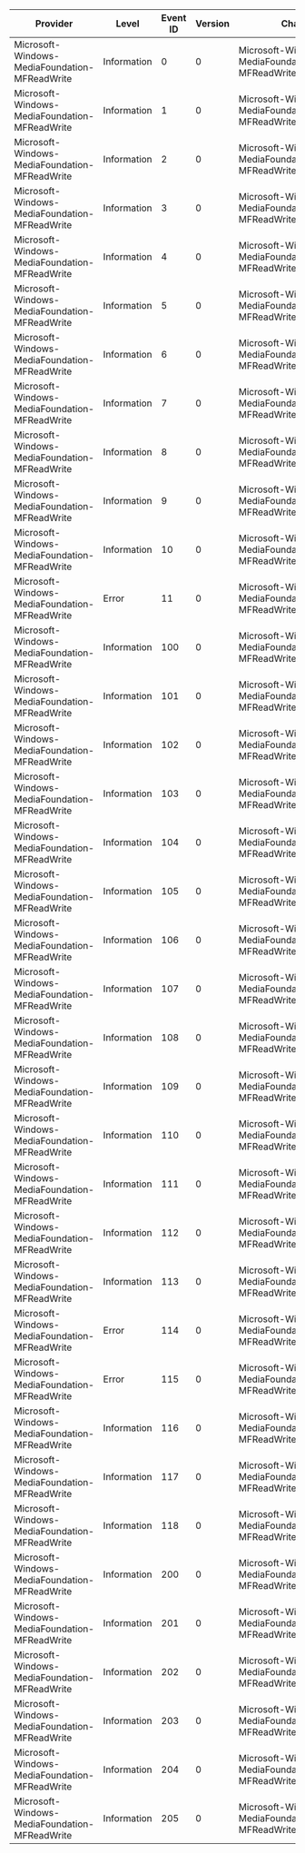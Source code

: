 Provider                                       |  Level        |  Event ID  |  Version  |  Channel                                                     |  Task          |  Opcode  |  Keyword  |  Message
-----------------------------------------------|---------------|------------|-----------|--------------------------------------------------------------|----------------|----------|-----------|----------------------------------------
Microsoft-Windows-MediaFoundation-MFReadWrite  |  Information  |  0         |  0        |  Microsoft-Windows-MediaFoundation-MFReadWrite/SourceReader  |  SourceReader  |  Start   |           |  SourceReader_SetCurrentMediaType_Begin
Microsoft-Windows-MediaFoundation-MFReadWrite  |  Information  |  1         |  0        |  Microsoft-Windows-MediaFoundation-MFReadWrite/SourceReader  |  SourceReader  |  Stop    |           |  SourceReader_SetCurrentMediaType_End
Microsoft-Windows-MediaFoundation-MFReadWrite  |  Information  |  2         |  0        |  Microsoft-Windows-MediaFoundation-MFReadWrite/SourceReader  |  SourceReader  |  Start   |           |  SourceReader_SetCurrentPosition_Begin
Microsoft-Windows-MediaFoundation-MFReadWrite  |  Information  |  3         |  0        |  Microsoft-Windows-MediaFoundation-MFReadWrite/SourceReader  |  SourceReader  |  Stop    |           |  SourceReader_SetCurrentPosition_End
Microsoft-Windows-MediaFoundation-MFReadWrite  |  Information  |  4         |  0        |  Microsoft-Windows-MediaFoundation-MFReadWrite/SourceReader  |  SourceReader  |  Start   |           |  SourceReader_ReadSample_Begin
Microsoft-Windows-MediaFoundation-MFReadWrite  |  Information  |  5         |  0        |  Microsoft-Windows-MediaFoundation-MFReadWrite/SourceReader  |  SourceReader  |  Stop    |           |  SourceReader_ReadSample_End
Microsoft-Windows-MediaFoundation-MFReadWrite  |  Information  |  6         |  0        |  Microsoft-Windows-MediaFoundation-MFReadWrite/SourceReader  |  SourceReader  |  Start   |           |  SourceReader_Flush_Begin
Microsoft-Windows-MediaFoundation-MFReadWrite  |  Information  |  7         |  0        |  Microsoft-Windows-MediaFoundation-MFReadWrite/SourceReader  |  SourceReader  |  Stop    |           |  SourceReader_Flush_End
Microsoft-Windows-MediaFoundation-MFReadWrite  |  Information  |  8         |  0        |  Microsoft-Windows-MediaFoundation-MFReadWrite/SourceReader  |  SourceReader  |          |           |  SourceReader_RequestSample
Microsoft-Windows-MediaFoundation-MFReadWrite  |  Information  |  9         |  0        |  Microsoft-Windows-MediaFoundation-MFReadWrite/SourceReader  |  SourceReader  |          |           |  SourceReader_MediaSourceEvent
Microsoft-Windows-MediaFoundation-MFReadWrite  |  Information  |  10        |  0        |  Microsoft-Windows-MediaFoundation-MFReadWrite/SourceReader  |  SourceReader  |          |           |  SourceReader_MediaStreamEvent
Microsoft-Windows-MediaFoundation-MFReadWrite  |  Error        |  11        |  0        |  Microsoft-Windows-MediaFoundation-MFReadWrite/SourceReader  |  SourceReader  |          |           |  SourceReader_Error
Microsoft-Windows-MediaFoundation-MFReadWrite  |  Information  |  100       |  0        |  Microsoft-Windows-MediaFoundation-MFReadWrite/SinkWriter    |  SinkWriter    |  Start   |           |  SinkWriter_SetInputMediaType_Begin
Microsoft-Windows-MediaFoundation-MFReadWrite  |  Information  |  101       |  0        |  Microsoft-Windows-MediaFoundation-MFReadWrite/SinkWriter    |  SinkWriter    |  Stop    |           |  SinkWriter_SetInputMediaType_End
Microsoft-Windows-MediaFoundation-MFReadWrite  |  Information  |  102       |  0        |  Microsoft-Windows-MediaFoundation-MFReadWrite/SinkWriter    |  SinkWriter    |          |           |  SinkWriter_BeginWriting
Microsoft-Windows-MediaFoundation-MFReadWrite  |  Information  |  103       |  0        |  Microsoft-Windows-MediaFoundation-MFReadWrite/SinkWriter    |  SinkWriter    |  Start   |           |  SinkWriter_WriteSample
Microsoft-Windows-MediaFoundation-MFReadWrite  |  Information  |  104       |  0        |  Microsoft-Windows-MediaFoundation-MFReadWrite/SinkWriter    |  SinkWriter    |          |           |  SinkWriter_StreamTick
Microsoft-Windows-MediaFoundation-MFReadWrite  |  Information  |  105       |  0        |  Microsoft-Windows-MediaFoundation-MFReadWrite/SinkWriter    |  SinkWriter    |  Start   |           |  SinkWriter_Marker_Placed
Microsoft-Windows-MediaFoundation-MFReadWrite  |  Information  |  106       |  0        |  Microsoft-Windows-MediaFoundation-MFReadWrite/SinkWriter    |  SinkWriter    |  Stop    |           |  SinkWriter_Marker_Fired
Microsoft-Windows-MediaFoundation-MFReadWrite  |  Information  |  107       |  0        |  Microsoft-Windows-MediaFoundation-MFReadWrite/SinkWriter    |  SinkWriter    |          |           |  SinkWriter_ProcessSample
Microsoft-Windows-MediaFoundation-MFReadWrite  |  Information  |  108       |  0        |  Microsoft-Windows-MediaFoundation-MFReadWrite/SinkWriter    |  SinkWriter    |  Start   |           |  SinkWriter_Finalize_Begin
Microsoft-Windows-MediaFoundation-MFReadWrite  |  Information  |  109       |  0        |  Microsoft-Windows-MediaFoundation-MFReadWrite/SinkWriter    |  SinkWriter    |  Stop    |           |  SinkWriter_Finalize_End
Microsoft-Windows-MediaFoundation-MFReadWrite  |  Information  |  110       |  0        |  Microsoft-Windows-MediaFoundation-MFReadWrite/SinkWriter    |  SinkWriter    |          |           |  SinkWriter_MediaSinkEvent
Microsoft-Windows-MediaFoundation-MFReadWrite  |  Information  |  111       |  0        |  Microsoft-Windows-MediaFoundation-MFReadWrite/SinkWriter    |  SinkWriter    |          |           |  SinkWriter_StreamSinkEvent
Microsoft-Windows-MediaFoundation-MFReadWrite  |  Information  |  112       |  0        |  Microsoft-Windows-MediaFoundation-MFReadWrite/SinkWriter    |  SinkWriter    |  Start   |           |  SinkWriter_Throttle_Begin
Microsoft-Windows-MediaFoundation-MFReadWrite  |  Information  |  113       |  0        |  Microsoft-Windows-MediaFoundation-MFReadWrite/SinkWriter    |  SinkWriter    |  Stop    |           |  SinkWriter_Throttle_End
Microsoft-Windows-MediaFoundation-MFReadWrite  |  Error        |  114       |  0        |  Microsoft-Windows-MediaFoundation-MFReadWrite/SinkWriter    |  SinkWriter    |          |           |  SinkWriter_Error
Microsoft-Windows-MediaFoundation-MFReadWrite  |  Error        |  115       |  0        |  Microsoft-Windows-MediaFoundation-MFReadWrite/SinkWriter    |  SinkWriter    |          |           |  SinkWriter_StreamError
Microsoft-Windows-MediaFoundation-MFReadWrite  |  Information  |  116       |  0        |  Microsoft-Windows-MediaFoundation-MFReadWrite/SinkWriter    |  SinkWriter    |          |           |  SinkWriter_StateChange
Microsoft-Windows-MediaFoundation-MFReadWrite  |  Information  |  117       |  0        |  Microsoft-Windows-MediaFoundation-MFReadWrite/SinkWriter    |  SinkWriter    |          |           |  SinkWriter_EndOfSegment
Microsoft-Windows-MediaFoundation-MFReadWrite  |  Information  |  118       |  0        |  Microsoft-Windows-MediaFoundation-MFReadWrite/SinkWriter    |  SinkWriter    |          |           |  SinkWriter_Flush
Microsoft-Windows-MediaFoundation-MFReadWrite  |  Information  |  200       |  0        |  Microsoft-Windows-MediaFoundation-MFReadWrite/Transform     |  Transform     |  Start   |           |  Transform_ProcessInput
Microsoft-Windows-MediaFoundation-MFReadWrite  |  Information  |  201       |  0        |  Microsoft-Windows-MediaFoundation-MFReadWrite/Transform     |  Transform     |          |           |  Transform_ProcessInputError
Microsoft-Windows-MediaFoundation-MFReadWrite  |  Information  |  202       |  0        |  Microsoft-Windows-MediaFoundation-MFReadWrite/Transform     |  Transform     |  Stop    |           |  Transform_ProcessOutput
Microsoft-Windows-MediaFoundation-MFReadWrite  |  Information  |  203       |  0        |  Microsoft-Windows-MediaFoundation-MFReadWrite/Transform     |  Transform     |          |           |  Transform_ProcessOutputError
Microsoft-Windows-MediaFoundation-MFReadWrite  |  Information  |  204       |  0        |  Microsoft-Windows-MediaFoundation-MFReadWrite/Transform     |  Transform     |          |           |  Transform_ProcessMessage
Microsoft-Windows-MediaFoundation-MFReadWrite  |  Information  |  205       |  0        |  Microsoft-Windows-MediaFoundation-MFReadWrite/Transform     |  Transform     |          |           |  Transform_Event